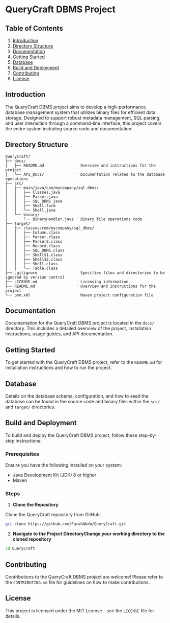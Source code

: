 # QueryCraft DBMS Project

## Table of Contents

1. [Introduction](#introduction)
2. [Directory Structure](#directory-structure)
3. [Documentation](#documentation)
4. [Getting Started](#getting-started)
5. [Database](#database)
6. [Build and Deployment](#build-and-deployment)
7. [Contributing](#contributing)
8. [License](#license)

## Introduction

The QueryCraft DBMS project aims to develop a high-performance database management system that utilizes binary files for efficient data storage. Designed to support robust metadata management, SQL parsing, and user interaction through a command-line interface, this project covers the entire system including source code and documentation.

## Directory Structure

```vbnet
QueryCraft/
├── docs/
│   ├── README.md              ' Overview and instructions for the project
│   └── API_Docs/              ' Documentation related to the database operations
├── src/
│   ├── main/java/com/mycompany/sql_dbms/
│   │   ├── Classes.java
│   │   ├── Parser.java
│   │   ├── SQL_DBMS.java
│   │   ├── Shell.form
│   │   └── Shell.java
│   └── binary/
│       └── BinaryHandler.java ' Binary file operations code
├── target/
│   ├── classes/com/mycompany/sql_dbms/
│   │   ├── Column.class
│   │   ├── Parser.class
│   │   ├── Parser2.class
│   │   ├── Record.class
│   │   ├── SQL_DBMS.class
│   │   ├── Shell$1.class
│   │   ├── Shell$2.class
│   │   ├── Shell.class
│   │   └── Table.class
├── .gitignore                 ' Specifies files and directories to be ignored by version control
├── LICENSE.md                 ' Licensing information
├── README.md                  ' Overview and instructions for the project
└── pom.xml                    ' Maven project configuration file
``` 

## Documentation

Documentation for the QueryCraft DBMS project is located in the `docs/` directory. This includes a detailed overview of the project, installation instructions, usage guides, and API documentation.

## Getting Started

To get started with the QueryCraft DBMS project, refer to the `README.md` for installation instructions and how to run the project.

## Database

Details on the database schema, configuration, and how to seed the database can be found in the source code and binary files within the `src/` and `target/` directories.

## Build and Deployment

To build and deploy the QueryCraft DBMS project, follow these step-by-step instructions:

### Prerequisites

Ensure you have the following installed on your system:
- Java Development Kit (JDK) 8 or higher
- Maven

### Steps

1. **Clone the Repository**

Clone the QueryCraft repository from GitHub:
```bash
git clone https://github.com/FarahAbdo/QueryCraft.git
```
2. **Navigate to the Project DirectoryChange your working directory to the cloned repository**
```bash
cd QueryCraft
```

## Contributing

Contributions to the QueryCraft DBMS project are welcome! Please refer to the `CONTRIBUTING.md` file for guidelines on how to make contributions.

## License

This project is licensed under the MIT License - see the `LICENSE` file for details.

